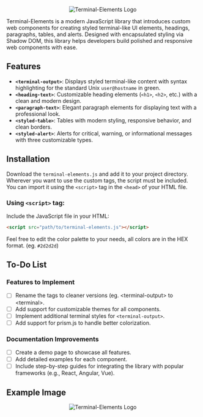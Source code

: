 <p align="center">
  <img src="https://i.postimg.cc/rFgwLf24/Screenshot-229.png" alt="Terminal-Elements Logo" width="">
</p>

Terminal-Elements is a modern JavaScript library that introduces custom web components for creating styled terminal-like UI elements, headings, paragraphs, tables, and alerts. Designed with encapsulated styling via Shadow DOM, this library helps developers build polished and responsive web components with ease.



## Features

- **`<terminal-output>`**: Displays styled terminal-like content with syntax highlighting for the standard Unix `user@hostname` in green.
- **`<heading-text>`**: Customizable heading elements (`<h1>`, `<h2>`, etc.) with a clean and modern design.
- **`<paragraph-text>`**: Elegant paragraph elements for displaying text with a professional look.
- **`<styled-table>`**: Tables with modern styling, responsive behavior, and clean borders.
- **`<styled-alert>`**: Alerts for critical, warning, or informational messages with three customizable types.


## Installation
Download the `terminal-elements.js` and add it to your project directory. Wherever you want to use the custom tags, the script must be included. You can import it using the `<script>` tag in the `<head>` of your HTML file.

### Using `<script>` tag:

Include the JavaScript file in your HTML:

```html
<script src="path/to/terminal-elements.js"></script>
```
Feel free to edit the color palette to your needs, all colors are in the HEX format. (eg. `#2d2d2d`)

## To-Do List

### Features to Implement
- [ ] Rename the tags to cleaner versions (eg. \<terminal-output\> to \<terminal\>.
- [ ] Add support for customizable themes for all components.
- [ ] Implement additional terminal styles for `<terminal-output>`.
- [ ] Add support for prism.js to handle better colorization.

### Documentation Improvements
- [ ] Create a demo page to showcase all features.
- [ ] Add detailed examples for each component.
- [ ] Include step-by-step guides for integrating the library with popular frameworks (e.g., React, Angular, Vue).

## Example Image
<p align="center">
  <img src="https://i.postimg.cc/y6bLrHk3/exampleimage.png" alt="Terminal-Elements Logo" width="">
</p>



